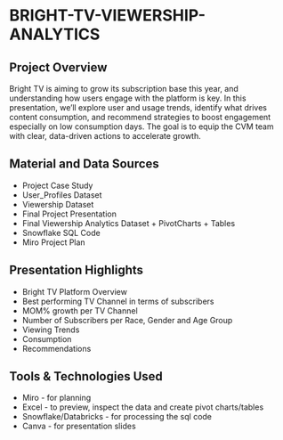 # BRIGHT-TV-VIEWERSHIP-ANALYTICS

## Project Overview

Bright TV is aiming to grow its subscription base this year, and understanding how users engage with the platform is key. In this presentation, we’ll explore user and usage trends, identify what drives content consumption, and recommend strategies to boost engagement especially on low consumption days. The goal is to equip the CVM team with clear, data-driven actions to accelerate growth.

## Material and Data Sources

- Project Case Study 
- User_Profiles Dataset
- Viewership Dataset
- Final Project Presentation
- Final Viewership Analytics Dataset + PivotCharts + Tables
- Snowflake SQL Code
- Miro Project Plan

## Presentation Highlights

- Bright TV Platform Overview 
- Best performing TV Channel in terms of subscribers 
- MOM% growth per TV Channel 
- Number of Subscribers per Race, Gender and Age Group 
- Viewing Trends 
- Consumption 
- Recommendations

## Tools & Technologies Used

- Miro - for planning
- Excel - to preview, inspect the data and create pivot charts/tables
- Snowflake/Databricks - for processing the sql code
- Canva - for presentation slides

